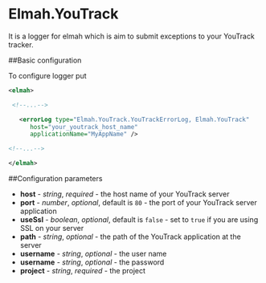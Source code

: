 Elmah.YouTrack
==============

It is a logger for elmah which is aim to submit exceptions to your YouTrack tracker.


##Basic configuration

To configure logger put

```xml
<elmah>

 <!--...-->

   <errorLog type="Elmah.YouTrack.YouTrackErrorLog, Elmah.YouTrack" 
      host="your_youtrack_host_name"
      applicationName="MyAppName" />

<!--...-->

</elmah>
```

##Configuration parameters

* **host** - *string*, *required* - the host name of your YouTrack server
* **port** - *number*, *optional*, default is `80` - the port of your YouTrack server application
* **useSsl** - *boolean*, *optional*, default is `false` - set to `true` if you are using SSL on your server
* **path** - *string*, *optional* - the path of the YouTrack application at the server
* **username** - *string*, *optional* - the user name 
* **username** - *string*, *optional* - the password
* **project** - *string*, *required* - the project
